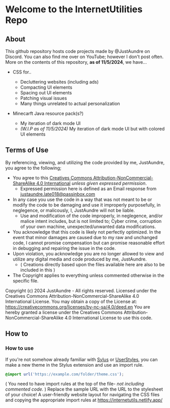 # Welcome to the InternetUtilities Repo

## About

This github repository hosts code projects made by @JustAundre on Discord.
You can also find me over on YouTube; however I don't post often.
More on the contents of this repository, **as of 11/5/2024**, we have...

- CSS for..
  - Decluttering websites (including ads)
  - Compacting UI elements
  - Spacing out UI elements
  - Patching visual issues
  - Many things unrelated to actual personalization

- Minecarft Java resource pack(s?)
  - My iteration of dark mode UI
  - *(W.I.P as of 11/5/2024)* My iteration of dark mode UI but with colored UI elements

## Terms of Use

By referencing, viewing, and utilizing the code provided by me, JustAundre, you agree to the following;

- You agree to this [Creatives Commons Attribution-NonCommercial-ShareAlike 4.0 International](https://creativecommons.org/licenses/by-nc-sa/4.0/deed.en/) *unless given expressed permission*.
  - Expressed permission here is defined as an Email response from <justaundre.late018@passinbox.com>
- In any case you use the code in a way that was not meant to be or modify the code to be damaging and use it improperly purposefully, in neglegence, or malicously, I, JustAundre will not be liable.
  - Use and modification of the code improperly, in neglegence, and/or malice intent includes, but is not limited to; Cyber crime, corruption of your own machine, unexpected/unwanted data modifications.
- You acknowledge that this code is likely not perfectly optimized. In the event that minor damages are caused due to my raw and unchanged code, I cannot promise compensation but can promise reasonable effort in debugging and repairing the issue in the code.
- Upon violation, you acknowledge you are no longer allowed to view and utilize any digital media and code produced by me, JustAundre.
  - \( Creations directly based upon the files available here are also to be included in this \)
- The Copyright applies to everything unless commented otherwise in the specific file.

Copyright (c) 2024 JustAundre - All rights reserved.
Licensed under the Creatives Commons Attribution-NonCommercial-ShareAlike 4.0 International License. You may obtain a copy of the License at:
<https://creativecommons.org/licenses/by-nc-sa/4.0/deed.en>
You are hereby granted a license under the Creatives Commons Attribution-NonCommercial-ShareAlike 4.0 International License to use this code.

## How to

### How to use

If you're not somehow already familiar with [Sylus](https://en.wikipedia.org/wiki/Stylus_browser_extension/) or [UserStyles](https://userstyles.org/), you can make a new theme in the Stylus extension and use an import rule.

```css
@import url('https://example.com/folder/theme.css');
```

\( You need to have import rules at the top of the file- *not including commented code.* \)
Replace the sample URL with the URL to the stylesheet of your choice! A user-friendly website layout for navigating the CSS files and copying the appropriate import rules at <https://internetutils.netlify.app/>
